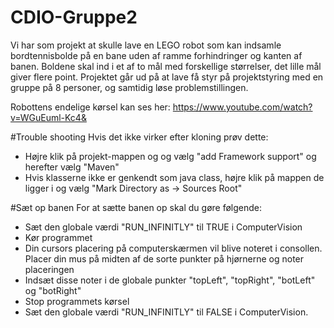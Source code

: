 # CDIO-Gruppe2

Vi har som projekt at skulle lave en LEGO robot som kan indsamle bordtennisbolde på en bane uden af ramme forhindringer og kanten af banen. 
Boldene skal ind i et af to mål med forskellige størrelser, det lille mål giver flere point.
Projektet går ud på at lave få styr på projektstyring med en gruppe på 8 personer, og samtidig løse problemstillingen.

Robottens endelige kørsel kan ses her: https://www.youtube.com/watch?v=WGuEuml-Kc4&

#Trouble shooting
Hvis det ikke virker efter kloning prøv dette:

 - Højre klik på projekt-mappen og og vælg "add Framework support" og herefter vælg "Maven"
 - Hvis klasserne ikke er genkendt som java class, højre klik på mappen de ligger i og vælg "Mark Directory as -> Sources Root"
 
 #Sæt op banen
 For at sætte banen op skal du gøre følgende:
 - Sæt den globale værdi "RUN_INFINITLY" til TRUE i ComputerVision
 - Kør programmet
 - Din cursors placering på computerskærmen vil blive noteret i consollen. Placer din mus på midten af de sorte punkter på hjørnerne og noter placeringen
 - Indsæt disse noter i de globale punkter "topLeft", "topRight", "botLeft" og "botRight"
 - Stop programmets kørsel
 - Sæt den globale værdi "RUN_INFINITLY" til FALSE i ComputerVision.
 
